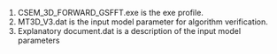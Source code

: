 1.  CSEM_3D_FORWARD_GSFFT.exe is the exe profile.
2.  MT3D_V3.dat is the input model parameter for algorithm verification. 
3.  Explanatory document.dat is a description of the input model parameters
